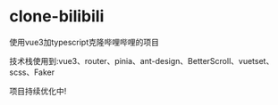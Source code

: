 # clone-bilibili

使用vue3加typescript克隆哔哩哔哩的项目

技术栈使用到:vue3、router、pinia、ant-design、BetterScroll、vuetset、scss、Faker

项目持续优化中!